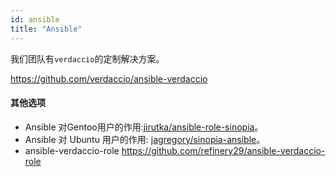 ```yaml
---
id: ansible
title: "Ansible"
---
```


我们团队有`verdaccio`的定制解决方案。

<https://github.com/verdaccio/ansible-verdaccio>

#### 其他选项

* Ansible 对Gentoo用户的作用:[jirutka/ansible-role-sinopia](https://github.com/jirutka/ansible-role-sinopia)。
* Ansible 对 Ubuntu 用户的作用: [jagregory/sinopia-ansible](https://github.com/jagregory/sinopia-ansible)。
* ansible-verdaccio-role <https://github.com/refinery29/ansible-verdaccio-role>